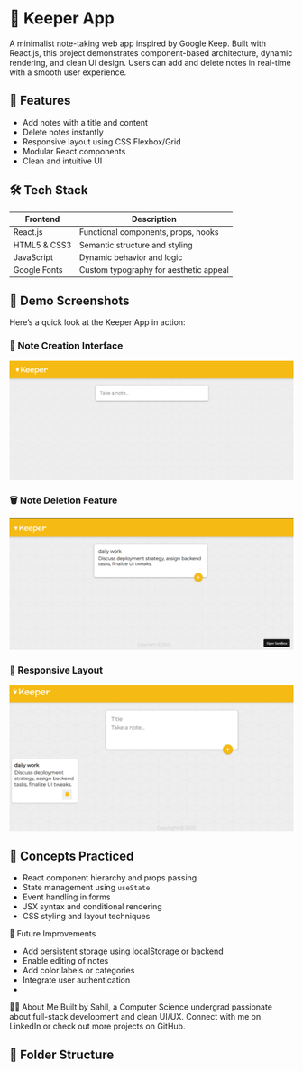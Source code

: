# 📝 Keeper App

A minimalist note-taking web app inspired by Google Keep. Built with React.js, this project demonstrates component-based architecture, dynamic rendering, and clean UI design. Users can add and delete notes in real-time with a smooth user experience.

## 🚀 Features

- Add notes with a title and content
- Delete notes instantly
- Responsive layout using CSS Flexbox/Grid
- Modular React components
- Clean and intuitive UI

## 🛠️ Tech Stack

| Frontend | Description |
|----------|-------------|
| React.js | Functional components, props, hooks |
| HTML5 & CSS3 | Semantic structure and styling |
| JavaScript | Dynamic behavior and logic |
| Google Fonts | Custom typography for aesthetic appeal |


## 📸 Demo Screenshots

Here’s a quick look at the Keeper App in action:

### 🧱 Note Creation Interface
![Note Creation](./Demo/demo1.png)

### 🗑️ Note Deletion Feature
![Note Deletion](./Demo/demo2.png)

### 📱 Responsive Layout
![Responsive Design](./Demo/demo3.png)


## 🧠 Concepts Practiced

- React component hierarchy and props passing
- State management using `useState`
- Event handling in forms
- JSX syntax and conditional rendering
- CSS styling and layout techniques

📌 Future Improvements
- Add persistent storage using localStorage or backend
- Enable editing of notes
- Add color labels or categories
- Integrate user authentication
- 
🙋‍♂️ About Me
Built by Sahil, a Computer Science undergrad passionate about full-stack development and clean UI/UX. Connect with me on LinkedIn or check out more projects on GitHub.



## 📁 Folder Structure

